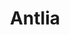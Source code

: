 ---
title: "Antlia"
hashtag: "antlia"
borders:
  - Centaurus
  - Hydra
  - Pyxis
  - Vela
tags:
  - Constellation
---